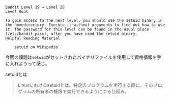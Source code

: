 ```

Bandit Level 19 → Level 20
Level Goal

To gain access to the next level, you should use the setuid binary in the homedirectory. Execute it without arguments to find out how to use it. The password for this level can be found in the usual place (/etc/bandit_pass), after you have used the setuid binary.
Helpful Reading Material

    setuid on Wikipedia

```

今回の課題は`setuid`がセットされたバイナリファイルを使用して資格情報を手に入れようって感じ。  

setuidとは  
>Linuxにおけるsetuidとは、特定のプログラムを実行する際に、そのプログラムの所有者の権限で実行できるようにする仕組み。


